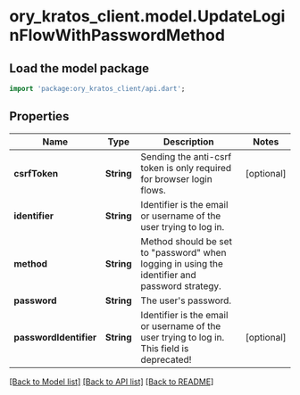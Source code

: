 # ory_kratos_client.model.UpdateLoginFlowWithPasswordMethod

## Load the model package
```dart
import 'package:ory_kratos_client/api.dart';
```

## Properties
Name | Type | Description | Notes
------------ | ------------- | ------------- | -------------
**csrfToken** | **String** | Sending the anti-csrf token is only required for browser login flows. | [optional] 
**identifier** | **String** | Identifier is the email or username of the user trying to log in. | 
**method** | **String** | Method should be set to \"password\" when logging in using the identifier and password strategy. | 
**password** | **String** | The user's password. | 
**passwordIdentifier** | **String** | Identifier is the email or username of the user trying to log in. This field is deprecated! | [optional] 

[[Back to Model list]](../README.md#documentation-for-models) [[Back to API list]](../README.md#documentation-for-api-endpoints) [[Back to README]](../README.md)



